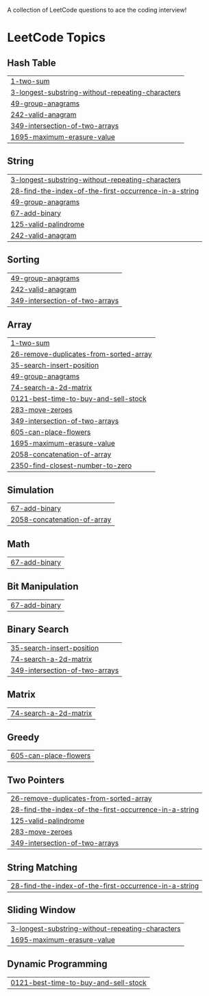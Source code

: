 A collection of LeetCode questions to ace the coding interview!
<!---LeetCode Topics Start-->
# LeetCode Topics
## Hash Table
|  |
| ------- |
| [1-two-sum](https://github.com/nailauiuxdesign/DSA_LeetCode/tree/master/1-two-sum) |
| [3-longest-substring-without-repeating-characters](https://github.com/nailauiuxdesign/DSA_LeetCode/tree/master/3-longest-substring-without-repeating-characters) |
| [49-group-anagrams](https://github.com/nailauiuxdesign/DSA_LeetCode/tree/master/49-group-anagrams) |
| [242-valid-anagram](https://github.com/nailauiuxdesign/DSA_LeetCode/tree/master/242-valid-anagram) |
| [349-intersection-of-two-arrays](https://github.com/nailauiuxdesign/DSA_LeetCode/tree/master/349-intersection-of-two-arrays) |
| [1695-maximum-erasure-value](https://github.com/nailauiuxdesign/DSA_LeetCode/tree/master/1695-maximum-erasure-value) |
## String
|  |
| ------- |
| [3-longest-substring-without-repeating-characters](https://github.com/nailauiuxdesign/DSA_LeetCode/tree/master/3-longest-substring-without-repeating-characters) |
| [28-find-the-index-of-the-first-occurrence-in-a-string](https://github.com/nailauiuxdesign/DSA_LeetCode/tree/master/28-find-the-index-of-the-first-occurrence-in-a-string) |
| [49-group-anagrams](https://github.com/nailauiuxdesign/DSA_LeetCode/tree/master/49-group-anagrams) |
| [67-add-binary](https://github.com/nailauiuxdesign/DSA_LeetCode/tree/master/67-add-binary) |
| [125-valid-palindrome](https://github.com/nailauiuxdesign/DSA_LeetCode/tree/master/125-valid-palindrome) |
| [242-valid-anagram](https://github.com/nailauiuxdesign/DSA_LeetCode/tree/master/242-valid-anagram) |
## Sorting
|  |
| ------- |
| [49-group-anagrams](https://github.com/nailauiuxdesign/DSA_LeetCode/tree/master/49-group-anagrams) |
| [242-valid-anagram](https://github.com/nailauiuxdesign/DSA_LeetCode/tree/master/242-valid-anagram) |
| [349-intersection-of-two-arrays](https://github.com/nailauiuxdesign/DSA_LeetCode/tree/master/349-intersection-of-two-arrays) |
## Array
|  |
| ------- |
| [1-two-sum](https://github.com/nailauiuxdesign/DSA_LeetCode/tree/master/1-two-sum) |
| [26-remove-duplicates-from-sorted-array](https://github.com/nailauiuxdesign/DSA_LeetCode/tree/master/26-remove-duplicates-from-sorted-array) |
| [35-search-insert-position](https://github.com/nailauiuxdesign/DSA_LeetCode/tree/master/35-search-insert-position) |
| [49-group-anagrams](https://github.com/nailauiuxdesign/DSA_LeetCode/tree/master/49-group-anagrams) |
| [74-search-a-2d-matrix](https://github.com/nailauiuxdesign/DSA_LeetCode/tree/master/74-search-a-2d-matrix) |
| [0121-best-time-to-buy-and-sell-stock](https://github.com/nailauiuxdesign/DSA_LeetCode/tree/master/0121-best-time-to-buy-and-sell-stock) |
| [283-move-zeroes](https://github.com/nailauiuxdesign/DSA_LeetCode/tree/master/283-move-zeroes) |
| [349-intersection-of-two-arrays](https://github.com/nailauiuxdesign/DSA_LeetCode/tree/master/349-intersection-of-two-arrays) |
| [605-can-place-flowers](https://github.com/nailauiuxdesign/DSA_LeetCode/tree/master/605-can-place-flowers) |
| [1695-maximum-erasure-value](https://github.com/nailauiuxdesign/DSA_LeetCode/tree/master/1695-maximum-erasure-value) |
| [2058-concatenation-of-array](https://github.com/nailauiuxdesign/DSA_LeetCode/tree/master/2058-concatenation-of-array) |
| [2350-find-closest-number-to-zero](https://github.com/nailauiuxdesign/DSA_LeetCode/tree/master/2350-find-closest-number-to-zero) |
## Simulation
|  |
| ------- |
| [67-add-binary](https://github.com/nailauiuxdesign/DSA_LeetCode/tree/master/67-add-binary) |
| [2058-concatenation-of-array](https://github.com/nailauiuxdesign/DSA_LeetCode/tree/master/2058-concatenation-of-array) |
## Math
|  |
| ------- |
| [67-add-binary](https://github.com/nailauiuxdesign/DSA_LeetCode/tree/master/67-add-binary) |
## Bit Manipulation
|  |
| ------- |
| [67-add-binary](https://github.com/nailauiuxdesign/DSA_LeetCode/tree/master/67-add-binary) |
## Binary Search
|  |
| ------- |
| [35-search-insert-position](https://github.com/nailauiuxdesign/DSA_LeetCode/tree/master/35-search-insert-position) |
| [74-search-a-2d-matrix](https://github.com/nailauiuxdesign/DSA_LeetCode/tree/master/74-search-a-2d-matrix) |
| [349-intersection-of-two-arrays](https://github.com/nailauiuxdesign/DSA_LeetCode/tree/master/349-intersection-of-two-arrays) |
## Matrix
|  |
| ------- |
| [74-search-a-2d-matrix](https://github.com/nailauiuxdesign/DSA_LeetCode/tree/master/74-search-a-2d-matrix) |
## Greedy
|  |
| ------- |
| [605-can-place-flowers](https://github.com/nailauiuxdesign/DSA_LeetCode/tree/master/605-can-place-flowers) |
## Two Pointers
|  |
| ------- |
| [26-remove-duplicates-from-sorted-array](https://github.com/nailauiuxdesign/DSA_LeetCode/tree/master/26-remove-duplicates-from-sorted-array) |
| [28-find-the-index-of-the-first-occurrence-in-a-string](https://github.com/nailauiuxdesign/DSA_LeetCode/tree/master/28-find-the-index-of-the-first-occurrence-in-a-string) |
| [125-valid-palindrome](https://github.com/nailauiuxdesign/DSA_LeetCode/tree/master/125-valid-palindrome) |
| [283-move-zeroes](https://github.com/nailauiuxdesign/DSA_LeetCode/tree/master/283-move-zeroes) |
| [349-intersection-of-two-arrays](https://github.com/nailauiuxdesign/DSA_LeetCode/tree/master/349-intersection-of-two-arrays) |
## String Matching
|  |
| ------- |
| [28-find-the-index-of-the-first-occurrence-in-a-string](https://github.com/nailauiuxdesign/DSA_LeetCode/tree/master/28-find-the-index-of-the-first-occurrence-in-a-string) |
## Sliding Window
|  |
| ------- |
| [3-longest-substring-without-repeating-characters](https://github.com/nailauiuxdesign/DSA_LeetCode/tree/master/3-longest-substring-without-repeating-characters) |
| [1695-maximum-erasure-value](https://github.com/nailauiuxdesign/DSA_LeetCode/tree/master/1695-maximum-erasure-value) |
## Dynamic Programming
|  |
| ------- |
| [0121-best-time-to-buy-and-sell-stock](https://github.com/nailauiuxdesign/DSA_LeetCode/tree/master/0121-best-time-to-buy-and-sell-stock) |
<!---LeetCode Topics End-->
